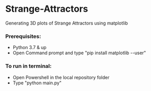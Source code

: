 # Strange-Attractors
Generating 3D plots of Strange Attractors using matplotlib

### Prerequisites:

- Python 3.7 & up
- Open Command prompt and type "pip install matplotlib --user"
   
### To run in terminal:
- Open Powershell in the local repository folder
- Type "python main.py"
